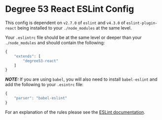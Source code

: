 # Degree 53 React ESLint Config

This config is dependent on `v2.7.0` of `eslint` and `v4.3.0` of `eslint-plugin-react` being installed to your `./node_modules` at the same level.

Your `.eslintrc` file should be at the same level or deeper than your `./node_modules` and should contain the following:

``` javascript
{
	"extends": [
		"degree53-react"
	]
}
```

***NOTE:*** If you are using `babel`, you will also need to install `babel-eslint` and add the following to your `.esintrc` file:

``` javascript
{
	"parser": "babel-eslint"
}
```

For an explanation of the rules please see the [ESLint documentation](http://eslint.org/docs/rules/).
